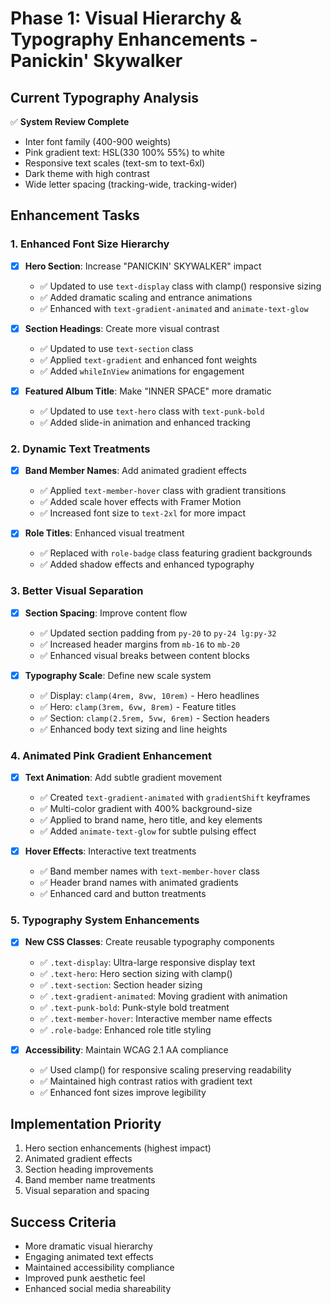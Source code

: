 # Phase 1: Visual Hierarchy & Typography Enhancements - Panickin' Skywalker

## Current Typography Analysis
✅ **System Review Complete**
- Inter font family (400-900 weights)  
- Pink gradient text: HSL(330 100% 55%) to white
- Responsive text scales (text-sm to text-6xl)
- Dark theme with high contrast
- Wide letter spacing (tracking-wide, tracking-wider)

## Enhancement Tasks

### 1. Enhanced Font Size Hierarchy
- [x] **Hero Section**: Increase "PANICKIN' SKYWALKER" impact
  - ✅ Updated to use `text-display` class with clamp() responsive sizing
  - ✅ Added dramatic scaling and entrance animations
  - ✅ Enhanced with `text-gradient-animated` and `animate-text-glow`

- [x] **Section Headings**: Create more visual contrast
  - ✅ Updated to use `text-section` class
  - ✅ Applied `text-gradient` and enhanced font weights
  - ✅ Added `whileInView` animations for engagement

- [x] **Featured Album Title**: Make "INNER SPACE" more dramatic
  - ✅ Updated to use `text-hero` class with `text-punk-bold`
  - ✅ Added slide-in animation and enhanced tracking

### 2. Dynamic Text Treatments
- [x] **Band Member Names**: Add animated gradient effects
  - ✅ Applied `text-member-hover` class with gradient transitions
  - ✅ Added scale hover effects with Framer Motion
  - ✅ Increased font size to `text-2xl` for more impact

- [x] **Role Titles**: Enhanced visual treatment
  - ✅ Replaced with `role-badge` class featuring gradient backgrounds
  - ✅ Added shadow effects and enhanced typography

### 3. Better Visual Separation
- [x] **Section Spacing**: Improve content flow
  - ✅ Updated section padding from `py-20` to `py-24 lg:py-32`
  - ✅ Increased header margins from `mb-16` to `mb-20`
  - ✅ Enhanced visual breaks between content blocks

- [x] **Typography Scale**: Define new scale system
  - ✅ Display: `clamp(4rem, 8vw, 10rem)` - Hero headlines
  - ✅ Hero: `clamp(3rem, 6vw, 8rem)` - Feature titles
  - ✅ Section: `clamp(2.5rem, 5vw, 6rem)` - Section headers
  - ✅ Enhanced body text sizing and line heights

### 4. Animated Pink Gradient Enhancement
- [x] **Text Animation**: Add subtle gradient movement
  - ✅ Created `text-gradient-animated` with `gradientShift` keyframes
  - ✅ Multi-color gradient with 400% background-size
  - ✅ Applied to brand name, hero title, and key elements
  - ✅ Added `animate-text-glow` for subtle pulsing effect

- [x] **Hover Effects**: Interactive text treatments
  - ✅ Band member names with `text-member-hover` class
  - ✅ Header brand names with animated gradients
  - ✅ Enhanced card and button treatments

### 5. Typography System Enhancements
- [x] **New CSS Classes**: Create reusable typography components
  - ✅ `.text-display`: Ultra-large responsive display text
  - ✅ `.text-hero`: Hero section sizing with clamp()
  - ✅ `.text-section`: Section header sizing
  - ✅ `.text-gradient-animated`: Moving gradient with animation
  - ✅ `.text-punk-bold`: Punk-style bold treatment
  - ✅ `.text-member-hover`: Interactive member name effects
  - ✅ `.role-badge`: Enhanced role title styling

- [x] **Accessibility**: Maintain WCAG 2.1 AA compliance
  - ✅ Used clamp() for responsive scaling preserving readability
  - ✅ Maintained high contrast ratios with gradient text
  - ✅ Enhanced font sizes improve legibility

## Implementation Priority
1. Hero section enhancements (highest impact)
2. Animated gradient effects
3. Section heading improvements
4. Band member name treatments
5. Visual separation and spacing

## Success Criteria
- More dramatic visual hierarchy
- Engaging animated text effects
- Maintained accessibility compliance
- Improved punk aesthetic feel
- Enhanced social media shareability